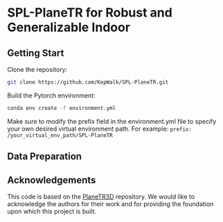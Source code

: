 # SPL-PlaneTR for Robust and Generalizable Indoor 

## Getting Start

Clone the repository:
```bash
git clone https://github.com/KepWalk/SPL-PlaneTR.git
```

Build the Pytorch environment:
```bash
conda env create -f environment.yml
```
Make sure to modify the prefix field in the environment.yml file to specify your own desired virtual environment path. For example:
```prefix: /your_virtual_env_path/SPL-PlaneTR```


## Data Preparation


## Acknowledgements
This code is based on the [PlaneTR3D](https://github.com/IceTTTb/PlaneTR3D) repository. We would like to acknowledge the authors for their work and for providing the foundation upon which this project is built.
